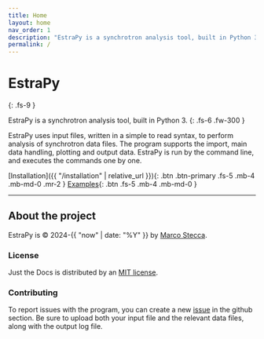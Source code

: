 ```yaml
---
title: Home
layout: home
nav_order: 1
description: "EstraPy is a synchrotron analysis tool, built in Python 3."
permalink: /
---
```


# EstraPy
{: .fs-9 }

EstraPy is a synchrotron analysis tool, built in Python 3.
{: .fs-6 .fw-300 }

EstraPy uses input files, written in a simple to read syntax, to perform analysis of synchrotron data files. The program supports the import, main data handling, plotting and output data.
EstraPy is run by the command line, and executes the commands one by one.

[Installation]({{ "/installation" | relative_url }}){: .btn .btn-primary .fs-5 .mb-4 .mb-md-0 .mr-2 }
[Examples](https://github.com/ramsteak/EstraPy/tree/main/example){: .btn .fs-5 .mb-4 .mb-md-0 }

---

## About the project

EstraPy is &copy; 2024-{{ "now" | date: "%Y" }} by [Marco Stecca](https://github.com/ramsteak).

### License

Just the Docs is distributed by an [MIT license](https://github.com/ramsteak/EstraPy/blob/main/LICENSE).

### Contributing

To report issues with the program, you can create a new [issue](https://github.com/ramsteak/EstraPy/issues) in the github section. Be sure to upload both your input file and the relevant data files, along with the output log file.
